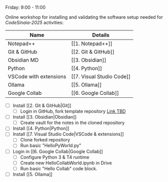 Friday: 9:00 - 11:00

Online workshop for installing and validating the software setup needed for *CodeSinaia-2025* activities:

| Name                    | Details                   |
| ----------------------- | ------------------------- |
| Notepad++               | [[1. Notepad++]]          |
| Git & GitHub            | [[2. Git & GitHub]]       |
| Obsidian MD             | [[3. Obsidian]]           |
| Python                  | [[4. Python]]             |
| VSCode with  extensions | [[7. Visual Studio Code]] |
| Ollama                  | [[5. Ollama]]             |
| Google Collab           | [[6. Google Collab]]      |

- [ ] Install [[2. Git & GitHub|Git]]
	- [ ] Login in GitHub, fork template repository [Link TBD](link-to-repo)
- [ ] Install [[3. Obsidian|Obsidian]]
	- [ ] Create vault for the notes in the cloned repository
- [ ] Install [[4. Python|Python]]
- [ ] Install [[7. Visual Studio Code|VSCode & extensions]]
	- [ ] Clone forked repository
	- [ ] Run basic "HelloPyWorld.py"
- [ ] Login in [[6. Google Collab|Google Collab]]
	- [ ] Configure Python 3 & T4 runtime
	- [ ] Create new HelloCollabWorld.ipynb in Drive
	- [ ] Run basic "Hello Collab" code block.
- [ ] Install [[5. Ollama]]